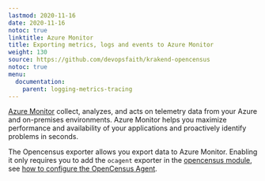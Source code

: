 ```yaml
---
lastmod: 2020-11-16
date: 2020-11-16
notoc: true
linktitle: Azure Monitor
title: Exporting metrics, logs and events to Azure Monitor
weight: 130
source: https://github.com/devopsfaith/krakend-opencensus
notoc: true
menu:
  documentation:
    parent: logging-metrics-tracing
---
```


[Azure Monitor](https://azure.microsoft.com/en-us/services/monitor/) collect, analyzes, and acts on telemetry data from your Azure and on-premises environments. Azure Monitor helps you maximize performance and availability of your applications and proactively identify problems in seconds.

The Opencensus exporter allows you export data to Azure Monitor. Enabling it only requires you to add the `ocagent` exporter in the [opencensus module](/docs/logging-metrics-tracing/opencensus/), see [how to configure the OpenCensus Agent](/docs/logging-metrics-tracing/ocagent/).
